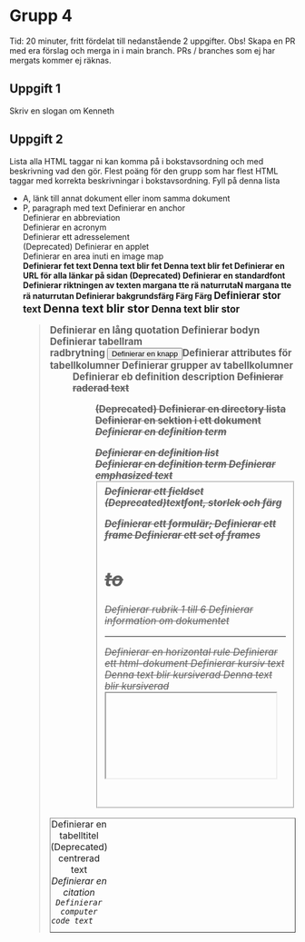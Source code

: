 # Grupp 4

Tid: 20 minuter, fritt fördelat till nedanstående 2 uppgifter. Obs! Skapa en PR med era förslag och merga in i main branch.
PRs / branches som ej har mergats kommer ej räknas.

## Uppgift 1

Skriv en slogan om Kenneth

## Uppgift 2

Lista alla HTML taggar ni kan komma på i bokstavsordning och med beskrivning vad den gör. Flest poäng för den grupp som har flest HTML taggar med korrekta beskrivningar i bokstavsordning. Fyll på denna lista
- A, länk till annat dokument eller inom samma dokument
- P, paragraph med text
<a>	Definierar en anchor	
<abbr>	Definierar en abbreviation	
<acronym>	Definierar en acronym	
<adress>	Definierar ett adresselement	
<applet>	(Deprecated) Definierar en applet	
<area>	Definierar en area inuti en image map	
<b>	Definierar fet text	<b>Denna text blir fet</b>	Denna text blir fet
<base>	Definierar en URL för alla länkar på sidan	
<basefont>	(Deprecated) Definierar en standardfont	
<bdo>	Definierar riktningen av texten	<bdo dir="rtl">Naturrutan är ett anagram</bdo>	margana tte rä naturrutan
<bgcolor>	Definierar bakgrundsfärg	<td bgcolor="red">Färg</td>	Färg
<big>	Definierar stor text	<big>Denna text blir stor</big>	Denna text blir stor
<blockquote>	Definierar en lång quotation	
<body>	Definierar bodyn	
<border>	Definierar tabellram	<table border="1">	
<br>	radbrytning	
<button>	Definierar en knapp	
<caption>	Definierar en tabelltitel	
<center>	(Deprecated) centrerad text	
<cite>	Definierar en citation	
<code>	Definierar computer code text	
<col>	Definierar attributes för tabellkolumner 	
<colgroup>	Definierar grupper av tabellkolumner	
<dd>	Definierar eb definition description	
<del>	Definierar raderad text	
<dir>	(Deprecated) Definierar en directory lista	
<div>	Definierar en sektion i ett dokument	
<dfn>	Definierar en definition term	
<dl>	Definierar en definition list	
<dt>	Definierar en definition term	
<em>	Definierar emphasized text 	
<fieldset>	Definierar ett fieldset	
<font>	(Deprecated)textfont, storlek och färg	
<form>	Definierar ett formulär;	
<frame>	Definierar ett frame	
<frameset>	Definierar ett set of frames	
<h1> to <h6>	Definierar rubrik 1 till 6	
<head>	Definierar information om dokumentet	
<hr>	Definierar en horizontal rule	
<html>	Definierar ett html-dokument	
<i>	Definierar kursiv text	<i>Denna text blir kursiverad</i>	Denna text blir kursiverad
<iframe>	Definierar ett inline sub window (frame)	
<img>	Definierar en bild	
<input>	Definierar ett input field	
<ins>	Definierar inserted text	
<isindex>	(Deprecated) Definierar en single-line input field	
<kbd>	Definierar keyboard text	
<label>	Definierar en etikett för en formulärkontroll	
<legend>	Definierar en titel i ett fieldset	
<li>	Definierar ett list item	
<link>	Definierar en resource reference	
<map>	Definierar en image map 	
<menu>	(Deprecated) Definierar en menu list	
<meta>	Definierar meta information	
<noframes>	Definierar en noframe section	
<noscript>	Definierar en noscript section	
<object>	Definierar ett embedded object	
<ol>	Definierar en sorterad lista	
<optgroup>	Definierar en optiongrupp	
<option>	Definierar en option i en drop-down list	
<p>	Definierar en paragraph	
<param>	Definierar en parameter för ett objekt	
<pre>	Definierar preformatted text	
<q>	Definierar en short quotation	
<s>	(Deprecated) Definierar genomstruken text	<s>Denna text blir genomstruken</s>	Denna text blir genomstruken
<samp>	Definierar sample computer code	
<script>	Definierar ett script	
<select>	Definierar en selectable list	
<small>	Definierar liten text	<small>Denna text blir liten</small>	Denna text blir liten
<span>	Definierar en sektion i ett dokument	
<strike>	(Deprecated) Definierar genomstruken text	<strike>Denna text blir genomstruken</strike>	Denna text blir genomstruken
<strong>	Definierar strong text	
<style>	Definierar en style definition	
<sub>	Definierar nedsänkt text	<sub>Denna text blir nedsänkt</sub>	Denna text blir nedsänkt
<sup>	Definierar höjd text	<sup>Denna text blir höjd </sup>	Denna text blir höjd
<table>	Definierar en tabell	
<tbody>	Definierar en tabell body	
<td>	Definierar en tabell cell	<td>Infogar cell</td>
<textarea>	Definierar en text area	
<tfoot>	Definierar en tabell footer	
<th>	Definierar en tabell header	
<thead>	Definierar en tabell header	
<title>	Definierar the document title	
<tr>	Definierar en tabell row	<tr>Ny rad i tabellen mellan taggarna</tr>
<tt>	Definierar teletype text	
<u>	(Deprecated) Definierar understruken text	<u>Denna text blir understruken</u>	Denna text blir understruken
<ul>	Definierar en osorterad list	
<var>	Definierar en variable	
<xmp>	(Deprecated) Definierar preformatted text


---


Gruppens betyg på slogan. Ge en 1:a till er själva och dela ut 2-6 till de andra grupperna.
- Grupp 1, X poäng
- Grupp 2, X poäng
- Grupp 3, X poäng
- Grupp 4, X poäng
- Grupp 5, X poäng
- Grupp 6, X poäng
